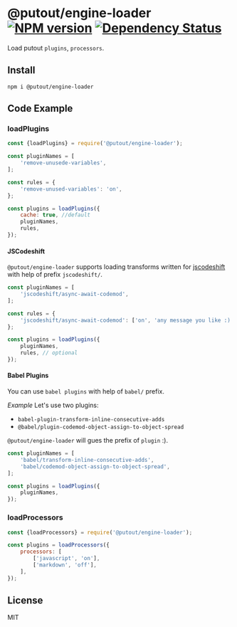 # @putout/engine-loader [![NPM version][NPMIMGURL]][NPMURL] [![Dependency Status][DependencyStatusIMGURL]][DependencyStatusURL]

[NPMIMGURL]: https://img.shields.io/npm/v/@putout/engine-loader.svg?style=flat&longCache=true
[NPMURL]: https://npmjs.org/package/@putout/engine-loader"npm"
[DependencyStatusURL]: https://david-dm.org/coderaiser/putout?path=packages/engine-loader
[DependencyStatusIMGURL]: https://david-dm.org/coderaiser/putout.svg?path=packages/engine-loader

Load putout `plugins`, `processors`.

## Install

```
npm i @putout/engine-loader
```

## Code Example

### loadPlugins

```js
const {loadPlugins} = require('@putout/engine-loader');

const pluginNames = [
    'remove-unusede-variables',
];

const rules = {
    'remove-unused-variables': 'on',
};

const plugins = loadPlugins({
    cache: true, //default
    pluginNames,
    rules,
});
```

#### JSCodeshift

`@putout/engine-loader` supports loading transforms written for [jscodeshift](https://github.com/facebook/jscodeshift) with help of prefix `jscodeshift/`.

```js
const pluginNames = [
    'jscodeshift/async-await-codemod',
];

const rules = {
    'jscodeshift/async-await-codemod': ['on', 'any message you like :)'],
};

const plugins = loadPlugins({
    pluginNames,
    rules, // optional
});
```

#### Babel Plugins

You can use `babel plugins` with help of `babel/` prefix.

*Example*
Let's use two plugins:

- `babel-plugin-transform-inline-consecutive-adds`
- `@babel/plugin-codemod-object-assign-to-object-spread`

`@putout/engine-loader` will gues the prefix of `plugin` :).

```js
const pluginNames = [
    'babel/transform-inline-consecutive-adds',
    'babel/codemod-object-assign-to-object-spread',
];

const plugins = loadPlugins({
    pluginNames,
});
```

### loadProcessors

```js
const {loadProcessors} = require('@putout/engine-loader');

const plugins = loadProcessors({
    processors: [
        ['javascript', 'on'],
        ['markdown', 'off'],
    ],
});
```

## License

MIT
